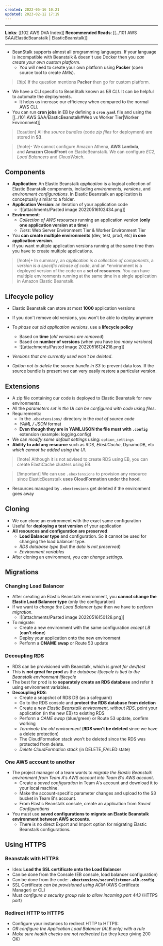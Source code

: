 ```yaml
---
created: 2022-05-16 10:21
updated: 2023-02-12 17:19
---
```

---
**Links**: [[102 AWS DVA Index]]
**Recommended Reads**: [[../101 AWS SAA/ElasticBeanstalk | ElasticBeanstalk]]

---
- BeanStalk supports almost all programming languages. If your language is incompatible with Beanstalk & doesn't use Docker then you *can create your own custom platform*.
	- You will need to create your own platform using **Packer** (open source tool to create AMIs). 

> [!tip] If the question mentions **Packer** then go for custom platform.

- We have a CLI specific to BeanStalk known as *EB CLI*. It can be helpful to automate the deployments.
	- It helps us increase our efficiency when compared to the normal AWS CLI.
- You can run **cron jobs** in EB by defining a **`cron.yaml`** file and using the [[../101 AWS SAA/ElasticBeanstalk#Web vs Worker Tier|Worker Environment]] 

> [!caution] All the *source bundles* (code *zip files* for deployment) are stored in **S3**.

> [!note]- We cannot configure Amazon Athena, **AWS Lambda**, and **Amazon CloudFront** on ElasticBeanstalk.
> We can configure *EC2*, *Load Balancers* and *CloudWatch*.

## Components
- **Application**: An Elastic Beanstalk _application_ is a logical collection of Elastic Beanstalk components, including _environments_, _versions_, and _environment configurations_. In Elastic Beanstalk an application is conceptually similar to a folder.
- **Application Version**: an iteration of your application code 
	- ![[attachments/Pasted image 20220516102434.png]]
- **Environment**:
	- *Collection of AWS resources* running an application version (**only one application version at a time**)
	- *Tiers*: Web Server Environment Tier & Worker Environment Tier
- You **can create multiple environments** (dev, test, prod, etc) **in one application version**. 
- If you want multiple application versions running at the same time then you have to create multiple applications.

> [!note]+ In summary, an *application is a collection of components*, a *version is a specific release of code*, and an *environment is a deployed version of the code on a **set of resources**.
> You can have multiple environments running at the same time in a single application in Amazon Elastic Beanstalk. 

## Lifecycle policy
- Elastic Beanstalk can store at most **1000** application versions
- If you don't remove old versions, you won't be able to deploy anymore
- To *phase out old application versions*, use a **lifecycle policy**
	- Based on **time** (*old versions are removed*)
	- Based on **number of versions** (when you have *too many versions*)
	- ![[attachments/Pasted image 20220516124218.png]]

- *Versions that are currently used won't be deleted*.
- *Option not to delete* the *source bundle in S3* to prevent data loss. If the source bundle is present we can very easily restore a particular version.

## Extensions
- A zip file containing our code is deployed to Elastic Beanstalk for new environments.
- All the *parameters set in the UI can be configured with code using files*.
- Requirements:
	- In the `.ebextensions/` directory in the *root of source code*
	- *YAML / JSON* format
	- **Even though they are in YAML/JSON the file must with `.config`** extension (example: logging.config)
- We can *modify some default settings* using: `option_settings`
- **Ability to add any resource** such as RDS, *ElastiCache*, DynamoDB, etc *which cannot be added using the UI*.

> [!note] Although it is not advised to create RDS using EB, you can create ElastiCache clusters using EB.

> [!important] We can use `.ebextensions` to provision any resource since ElasticBeanstalk **uses CloudFormation under the hood**.

- Resources managed by `.ebextensions` get deleted if the environment goes away

## Cloning
- We can clone an environment with the exact same configuration
- Useful for **deploying a test version** of your application
- **All resources and configuration are preserved**:
	- **Load Balancer type** and configuration. So it cannot be used for changing the load balancer type.
	- *RDS database type* (but the *data is not preserved*)
	- *Environment variables*
- After cloning an environment, you *can change settings*.

## Migrations 
### Changing Load Balancer
- After creating an Elastic Beanstalk environment, you **cannot change the Elastic Load Balancer type** (only the configuration)
- If we want to *change the Load Balancer type* then we have to *perform migration*.
	- ![[attachments/Pasted image 20220516150128.png]]
- To migrate:
	- Create a new environment with the same configuration *except LB* (**can't clone**)
	- Deploy your application onto the new environment
	- Perform a **CNAME swap** or Route 53 update

### Decoupling RDS
- RDS can be provisioned with Beanstalk, which is *great for dev/test*
- This is **not great for prod** as the *database lifecycle is tied to the Beanstalk environment lifecycle*
- The best for prod is to **separately create an RDS database** and refer it using environment variables.
- **Decoupling RDS**:
	- Create a snapshot of RDS DB (as a safeguard)
	- Go to the RDS console and **protect the RDS database from deletion**
	- Create a *new Elastic Beanstalk environment, without RDS*, point your application (in the new EB) to existing RDS
	- Perform a *CAME swap* (blue/green) or Route 53 update, confirm working
	- *Terminate the old environment* (**RDS won't be deleted** since we have a delete protection) 
	- The CloudFormation stack won't be deleted since the RDS was protected from delete. 
	- *Delete CloudFormation stack* (in DELETE_FAILED state)

### One AWS account to another
- The project manager of a team wants to *migrate the Elastic Beanstalk environment from Team A's AWS account into Team B's AWS account*.
	- Create a *saved configuration* in Team A's account and download it to your local machine.
	- Make the account-specific parameter changes and upload to the S3 bucket in Team B's account. 
	- From Elastic Beanstalk console, create an application from *Saved Configurations*
- You must use **saved configurations to migrate an Elastic Beanstalk environment between AWS accounts**.
	- There is no direct Export and Import option for migrating Elastic Beanstalk configurations.

## Using HTTPS
### Beanstalk with HTTPS
- Idea: **Load the SSL certificate onto the Load Balancer**
- Can be done from the Console (EB console, load balancer configuration)
- Can be done from the code: **`.ebextensions/securelistener-alb.config`**
- SSL Certificate *can be provisioned using ACM* (AWS Certificate Manager) or CLI
- Must *configure a security group rule to allow incoming port 443* (HTTPS port)

### Redirect HTTP to HTTPS
- Configure your instances to redirect HTTP to HTTPS:
- *OR configure the Application Load Balancer (ALB only) with a rule* 
- *Make sure health checks are not redirected* (so they keep giving 200 OK)